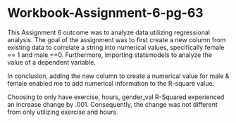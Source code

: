 # Workbook-Assignment-6-pg-63

This Assignment 6 outcome was to analyze data utilizing regressional analysis. The goal of the assignment was to first
create a new column from existing data to correlate a string into numerical values, specifically female == 1 and male ==0.
Furthermore, importing statsmodels to analyze the value of a dependent variable. 

In conclusion, adding the new column to create a numerical value for male & female enabled me to add numerical information to
the R-square value.

Choosing to only have exercise, hours, gender_val R-Squared experienced an increase change by .001. Consequently,
the change was not different from only utilizing exercise and hours. 
